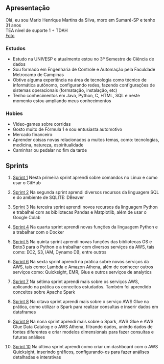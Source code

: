 ## Apresentação

Olá, eu sou Mario Henrique Martins da Silva, moro em Sumaré-SP e tenho 31 anos<br>
TEA nível de suporte 1 + TDAH<br>
[Foto](Sprint01/apresentacao/Foto.png)<br>

### Estudos

- Estudo na UNIVESP e atualmente estou no 3º Semestre de Ciência de dados
- Sou formado em Engenharia de Controle e Automação pela Faculdade Metrocamp de Campinas
- Obtive alguma experiência na área de tecnologia como técnico de informática autônomo, configurando redes, fazendo configurações de sistemas operacionais (formatação, instalação, etc)
- Tenho conhecimentos em Java, Python, C, HTML, SQL e neste momento estou ampliando meus conhecimentos

### Hobies

- Video-games sobre corridas
- Gosto muito de Fórmula 1 e sou entusiasta automotivo
- Mercado financeiro
- Aprender coisas novas relacionados a muitos temas, como: tecnologias, medicina, natureza, espiritualidade
- Caminhar ou pedalar no fim da tarde

## Sprints 

1. [Sprint 1](Sprint01/README.md)
Nesta primeira sprint aprendi sobre comandos no Linux e como usar o GitHub

2. [Sprint 2](Sprint02/README.md)
Na segunda sprint aprendi diversos recursos da linguagem SQL e do ambiente de SQLITE: DBeaver

3. [Sprint 3](Sprint03/README.md)
Na terceira sprint aprendi novos recursos da linguagem Python e trabalhei com as bibliotecas Pandas e Matplotlib, além de usar o Google Colab

4. [Sprint 4](Sprint04/README.md)
Na quarta sprint aprendi novas funções da linguagem Python e a trabalhar com o Docker

5. [Sprint 5](Sprint05/README.md)
Na quinta sprint aprendi novas funções das bibliotecas OS e Boto3 para o Python e a trabalhar com diversos serviços da AWS, tais como: EC2, S3, IAM, Dynamo DB, entre outros

6. [Sprint 6](Sprint06/README.md)
Na sexta sprint aprendi na prática sobre novos serviços da AWS, tais como: Lambda e Amazon Athena, além de conhecer outros serviços como: Quicksight, EMR, Glue e outros serviços de analytics

7. [Sprint 7](Sprint07/README.md)
Na sétima sprint aprendi mais sobre os serviços AWS, aplicando na prática os conceitos estudados. Também foi aprendido conceitos sobre Apache Spark

8. [Sprint 8](Sprint08/README.md)
Na oitava sprint aprendi mais sobre o serviço AWS Glue na prática, como utilizar o Spark para realizar consultas e inserir dados em dataframes

9. [Sprint 9](Sprint09/README.md)
Na nona sprint aprendi mais sobre o Spark, AWS Glue e AWS Glue Data Catalog e o AWS Athena, filtrando dados, unindo dados de fontes diferentes e criar modelos dimensionais para fazer consultas e futuras análises

10. [Sprint 10](Sprint10/README.md)
Na última sprint aprendi como criar um dashboard com o AWS Quicksight, inserindo gráficos, configurando-os para fazer análises detalhadas e interativas